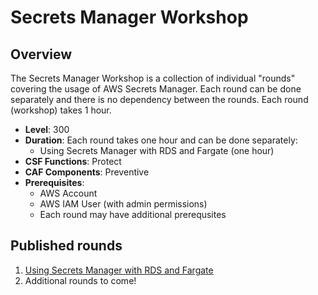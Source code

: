 # Secrets Manager Workshop

## Overview

The Secrets Manager Workshop is a collection of individual "rounds" covering the usage of AWS Secrets Manager. Each round can be done separately and there is no dependency between the rounds. Each round (workshop) takes 1 hour.

* **Level**: 300
* **Duration**: Each round takes one hour and can be done separately:
	* Using Secrets Manager with RDS and Fargate (one hour)
* **CSF Functions**: Protect
* **CAF Components**: Preventive
* **Prerequisites**:
    * AWS Account
    * AWS IAM User (with admin permissions)
    * Each round may have additional prerequsites

## Published rounds
1. [Using Secrets Manager with RDS and Fargate](./RDSFargateRound/index.md)
2. Additional rounds to come!
